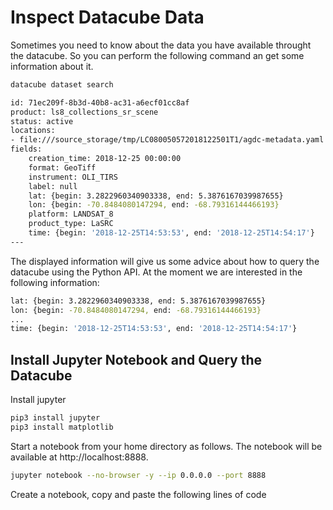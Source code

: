 # Inspect Datacube Data

Sometimes you need to know about the data you have available throught the datacube. So you can perform the following command an get some information about it.

```sh 
datacube dataset search

id: 71ec209f-8b3d-40b8-ac31-a6ecf01cc8af
product: ls8_collections_sr_scene
status: active
locations:
- file:///source_storage/tmp/LC080050572018122501T1/agdc-metadata.yaml
fields:
    creation_time: 2018-12-25 00:00:00
    format: GeoTiff
    instrument: OLI_TIRS
    label: null
    lat: {begin: 3.2822960340903338, end: 5.3876167039987655}
    lon: {begin: -70.8484080147294, end: -68.79316144466193}
    platform: LANDSAT_8
    product_type: LaSRC
    time: {begin: '2018-12-25T14:53:53', end: '2018-12-25T14:54:17'}
---
```

The displayed information will give us some advice about how to query the datacube using the Python API. At the moment we are interested in the following information:

```sh
lat: {begin: 3.2822960340903338, end: 5.3876167039987655}
lon: {begin: -70.8484080147294, end: -68.79316144466193}
...
time: {begin: '2018-12-25T14:53:53', end: '2018-12-25T14:54:17'}
```

## Install Jupyter Notebook and Query the Datacube

Install jupyter 

```sh 
pip3 install jupyter
pip3 install matplotlib
```

Start a notebook from your home directory as follows.  The notebook will be available at http://localhost:8888.

```sh
jupyter notebook --no-browser -y --ip 0.0.0.0 --port 8888
```

Create a notebook, copy and paste the following lines of code


